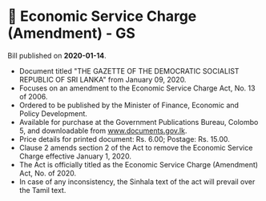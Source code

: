 # 📄  Economic Service Charge (Amendment) - GS

Bill published on **2020-01-14**.

- Document titled "THE GAZETTE OF THE DEMOCRATIC SOCIALIST REPUBLIC OF SRI LANKA" from January 09, 2020.
- Focuses on an amendment to the Economic Service Charge Act, No. 13 of 2006.
- Ordered to be published by the Minister of Finance, Economic and Policy Development.
- Available for purchase at the Government Publications Bureau, Colombo 5, and downloadable from www.documents.gov.lk.
- Price details for printed document: Rs. 6.00; Postage: Rs. 15.00.
- Clause 2 amends section 2 of the Act to remove the Economic Service Charge effective January 1, 2020.
- The Act is officially titled as the Economic Service Charge (Amendment) Act, No.   of 2020.
- In case of any inconsistency, the Sinhala text of the act will prevail over the Tamil text.
